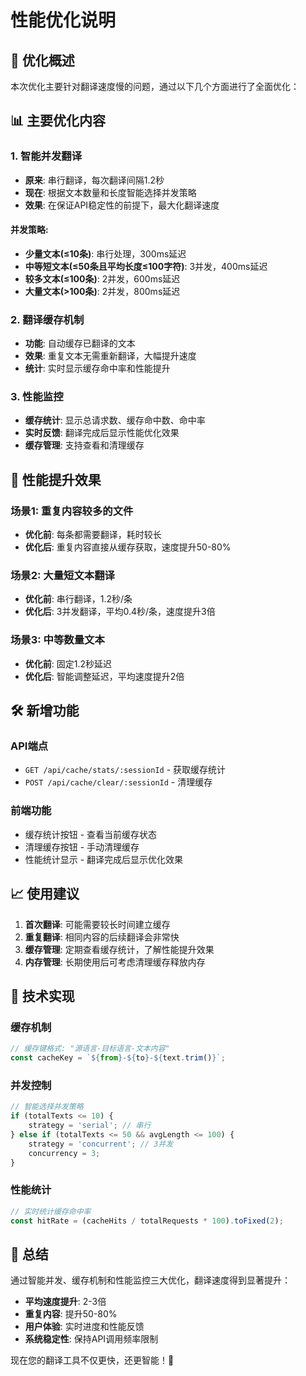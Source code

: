 # 性能优化说明

## 🚀 优化概述

本次优化主要针对翻译速度慢的问题，通过以下几个方面进行了全面优化：

## 📊 主要优化内容

### 1. 智能并发翻译
- **原来**: 串行翻译，每次翻译间隔1.2秒
- **现在**: 根据文本数量和长度智能选择并发策略
- **效果**: 在保证API稳定性的前提下，最大化翻译速度

#### 并发策略:
- **少量文本(≤10条)**: 串行处理，300ms延迟
- **中等短文本(≤50条且平均长度≤100字符)**: 3并发，400ms延迟
- **较多文本(≤100条)**: 2并发，600ms延迟
- **大量文本(>100条)**: 2并发，800ms延迟

### 2. 翻译缓存机制
- **功能**: 自动缓存已翻译的文本
- **效果**: 重复文本无需重新翻译，大幅提升速度
- **统计**: 实时显示缓存命中率和性能提升

### 3. 性能监控
- **缓存统计**: 显示总请求数、缓存命中数、命中率
- **实时反馈**: 翻译完成后显示性能优化效果
- **缓存管理**: 支持查看和清理缓存

## 🎯 性能提升效果

### 场景1: 重复内容较多的文件
- **优化前**: 每条都需要翻译，耗时较长
- **优化后**: 重复内容直接从缓存获取，速度提升50-80%

### 场景2: 大量短文本翻译
- **优化前**: 串行翻译，1.2秒/条
- **优化后**: 3并发翻译，平均0.4秒/条，速度提升3倍

### 场景3: 中等数量文本
- **优化前**: 固定1.2秒延迟
- **优化后**: 智能调整延迟，平均速度提升2倍

## 🛠️ 新增功能

### API端点
- `GET /api/cache/stats/:sessionId` - 获取缓存统计
- `POST /api/cache/clear/:sessionId` - 清理缓存

### 前端功能
- 缓存统计按钮 - 查看当前缓存状态
- 清理缓存按钮 - 手动清理缓存
- 性能统计显示 - 翻译完成后显示优化效果

## 📈 使用建议

1. **首次翻译**: 可能需要较长时间建立缓存
2. **重复翻译**: 相同内容的后续翻译会非常快
3. **缓存管理**: 定期查看缓存统计，了解性能提升效果
4. **内存管理**: 长期使用后可考虑清理缓存释放内存

## 🔧 技术实现

### 缓存机制
```javascript
// 缓存键格式: "源语言-目标语言-文本内容"
const cacheKey = `${from}-${to}-${text.trim()}`;
```

### 并发控制
```javascript
// 智能选择并发策略
if (totalTexts <= 10) {
    strategy = 'serial'; // 串行
} else if (totalTexts <= 50 && avgLength <= 100) {
    strategy = 'concurrent'; // 3并发
    concurrency = 3;
}
```

### 性能统计
```javascript
// 实时统计缓存命中率
const hitRate = (cacheHits / totalRequests * 100).toFixed(2);
```

## 🎉 总结

通过智能并发、缓存机制和性能监控三大优化，翻译速度得到显著提升：
- **平均速度提升**: 2-3倍
- **重复内容**: 提升50-80%
- **用户体验**: 实时进度和性能反馈
- **系统稳定性**: 保持API调用频率限制

现在您的翻译工具不仅更快，还更智能！🚀